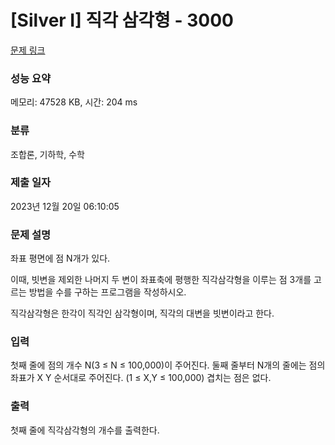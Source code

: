 # [Silver I] 직각 삼각형 - 3000 

[문제 링크](https://www.acmicpc.net/problem/3000) 

### 성능 요약

메모리: 47528 KB, 시간: 204 ms

### 분류

조합론, 기하학, 수학

### 제출 일자

2023년 12월 20일 06:10:05

### 문제 설명

<p>좌표 평면에 점 N개가 있다.</p>

<p>이때, 빗변을 제외한 나머지 두 변이 좌표축에 평행한 직각삼각형을 이루는 점 3개를 고르는 방법을 수를 구하는 프로그램을 작성하시오.</p>

<p>직각삼각형은 한각이 직각인 삼각형이며, 직각의 대변을 빗변이라고 한다.</p>

### 입력 

 <p>첫째 줄에 점의 개수 N(3 ≤ N ≤ 100,000)이 주어진다. 둘째 줄부터 N개의 줄에는 점의 좌표가 X Y 순서대로 주어진다. (1 ≤ X,Y ≤ 100,000) 겹치는 점은 없다.</p>

### 출력 

 <p>첫째 줄에 직각삼각형의 개수를 출력한다.</p>

